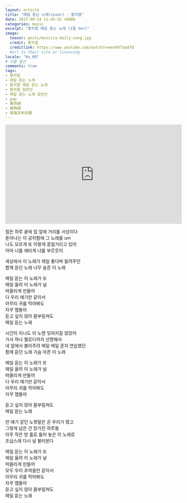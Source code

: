 ```yaml
---
layout: article
title: "매일 듣는 노래(cover) - 황치열"
date: 2017-09-24 11:45:32 +0900
categories: music
excerpt: "황치열 매일 듣는 노래 (1절 Ver)"
image:
  teaser: posts/music/a-daily-song.jpg
  credit: 황치열
  creditlink: https://www.youtube.com/watch?v=mnoHYTanA7Q
  #url to their site or licensing
locale: "ko_KR"
# 리플 옵션
comments: true
tags:
- 황치열
- 매일 듣는 노래
- 황치열 매일 듣는 노래
- 황치열 일반인
- 매일 듣는 노래 일반인
- pop
- 黄热病
- 黃熱病
- 我每天听的歌
---
```


<iframe width="560" height="315" src="https://www.youtube.com/embed/UMYK6mNu1CI" frameborder="0" allowfullscreen></iframe>

힘든 하루 끝에 집 앞에 거리를 서성이다<br>
돋아나는 이 공허함에 그 노래를 um<br>
나도 모르게 또 이렇게 흥얼거리고 있어<br>
아마 너를 애타게 너를 부르듯이<br>

세상에서 이 노래가 제일 좋다며 들려주던<br>
함께 듣던 노래 너무 슬픈 이 노래<br>

매일 듣는 이 노래가 또<br>
매일 울려 이 노래가 널<br>
떠올리게 만들어<br>
다 우리 얘기만 같아서<br>
아무리 귀를 막아봐도<br>
자꾸 맴돌아<br>
듣고 싶지 않아 몸부림쳐도<br>
매일 듣는 노래<br>

시간이 지나도 이 노랜 잊혀지질 않았어<br>
가사 하나 멜로디까지 선명해서<br>
네 앞에서 불러주려 매일 매일 혼자 연습했던<br>
함께 듣던 노래 가슴 아픈 이 노래<br>

매일 듣는 이 노래가 또<br>
매일 울려 이 노래가 널<br>
떠올리게 만들어<br>
다 우리 얘기만 같아서<br>
아무리 귀를 막아봐도<br>
자꾸 맴돌아<br>

듣고 싶지 않아 몸부림쳐도<br>
매일 듣는 노래<br>

딴 얘기 같던 노랫말은 곧 우리가 됐고<br>
그렇게 남은 건 망가진 하루들<br>
아주 작은 방 홀로 틀어 놓은 이 노래로<br>
조심스레 다시 널 불러본다<br>

매일 듣는 이 노래가 또<br>
매일 울려 이 노래가 널<br>
떠올리게 만들어<br>
모두 우리 추억들만 같아서<br>
아무리 귀를 막아봐도<br>
자꾸 맴돌아<br>
듣고 싶지 않아 몸부림쳐도<br>
매일 듣는 노래<br>

